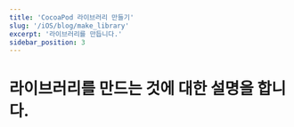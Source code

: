 ```yaml
---
title: 'CocoaPod 라이브러리 만들기'
slug: '/iOS/blog/make_library'
excerpt: '라이브러리를 만듭니다.'
sidebar_position: 3
---
```


# 라이브러리를 만드는 것에 대한 설명을 합니다.